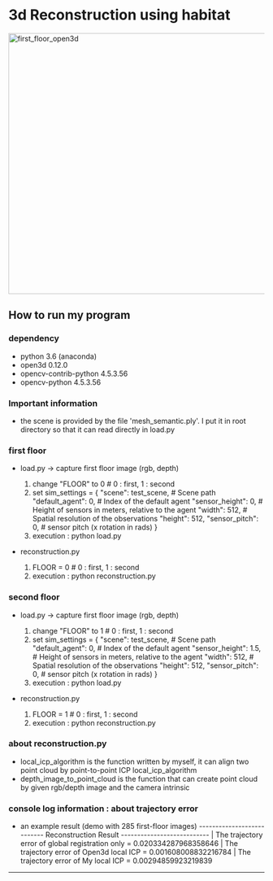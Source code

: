 # 3d Reconstruction using habitat 

<img width="513" alt="first_floor_open3d" src="https://github.com/user-attachments/assets/b2eed1f3-38c5-4e4f-bd4f-c643112833e4">

## How to run my program

### dependency
- python 3.6 (anaconda)
- open3d 0.12.0
- opencv-contrib-python 4.5.3.56
- opencv-python         4.5.3.56

### Important information 
- the scene is provided by the file 'mesh_semantic.ply'. I put it in root directory so that it can read directly in load.py

### first floor
- load.py -> capture first floor image (rgb, depth)
    1. change "FLOOR" to 0 # 0 : first, 1 : second
    2. set sim_settings = 
        {
            "scene": test_scene,  # Scene path
            "default_agent": 0,  # Index of the default agent
            "sensor_height": 0,  # Height of sensors in meters, relative to the agent
            "width": 512,  # Spatial resolution of the observations
            "height": 512,
            "sensor_pitch": 0,  # sensor pitch (x rotation in rads)
        }
    3. execution : python load.py

- reconstruction.py 
    1. FLOOR = 0 # 0 : first, 1 : second
    2. execution : python reconstruction.py

### second floor
- load.py -> capture first floor image (rgb, depth)
    1. change "FLOOR" to 1 # 0 : first, 1 : second
    2. set sim_settings = 
        {
            "scene": test_scene,  # Scene path
            "default_agent": 0,  # Index of the default agent
            "sensor_height": 1.5,  # Height of sensors in meters, relative to the agent
            "width": 512,  # Spatial resolution of the observations
            "height": 512,
            "sensor_pitch": 0,  # sensor pitch (x rotation in rads)
        }
    3. execution : python load.py

- reconstruction.py 
    1. FLOOR = 1 # 0 : first, 1 : second
    2. execution : python reconstruction.py

### about reconstruction.py 
- local_icp_algorithm is the function written by myself, it can align two point cloud by point-to-point ICP local_icp_algorithm
- depth_image_to_point_cloud is the function that can create point cloud by given rgb/depth image and the camera intrinsic

### console log information : about trajectory error
- an example result  (demo with 285 first-floor images)
--------------------------- Reconstruction Result ---------------------------
| The trajectory error of global registration only = 0.020334287968358646
| The trajectory error of Open3d local ICP = 0.001608008832216784
| The trajectory error of My local ICP = 0.00294859923219839
-----------------------------------------------------------------------------
